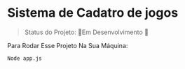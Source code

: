 # Sistema de Cadatro de jogos

>Status do Projeto: 🚧Em Desenvolvimento 🚧

Para Rodar Esse Projeto Na Sua Máquina:

```
Node app.js
```
